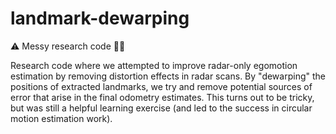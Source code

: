 # landmark-dewarping
⚠️ Messy research code 👨‍🎓

Research code where we attempted to improve radar-only egomotion estimation by removing distortion effects in radar scans.
By "dewarping" the positions of extracted landmarks, we try and remove potential sources of error that arise in the final odometry estimates.
This turns out to be tricky, but was still a helpful learning exercise (and led to the success in circular motion estimation work).

